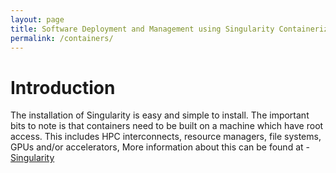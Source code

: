 ```yaml
---
layout: page
title: Software Deployment and Management using Singularity Containerization for IDIA 
permalink: /containers/
---
```


# Introduction
The installation of Singularity is easy and simple to install. The important bits to note is that
containers need to be built on a machine which have root access. This includes HPC interconnects,
resource managers, file systems, GPUs and/or accelerators, More information about this can be found
at - [Singularity][singularity]

[singularity]: http://singularity.lbl.gov/
